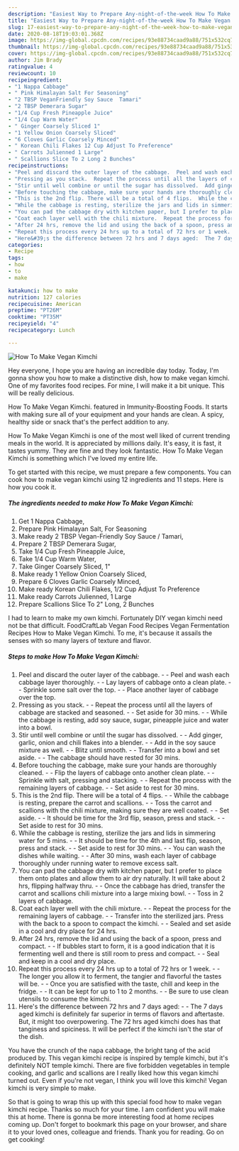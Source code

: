 ```yaml
---
description: "Easiest Way to Prepare Any-night-of-the-week How To Make Vegan Kimchi"
title: "Easiest Way to Prepare Any-night-of-the-week How To Make Vegan Kimchi"
slug: 17-easiest-way-to-prepare-any-night-of-the-week-how-to-make-vegan-kimchi
date: 2020-08-18T19:03:01.368Z
image: https://img-global.cpcdn.com/recipes/93e88734caad9a88/751x532cq70/how-to-make-vegan-kimchi-recipe-main-photo.jpg
thumbnail: https://img-global.cpcdn.com/recipes/93e88734caad9a88/751x532cq70/how-to-make-vegan-kimchi-recipe-main-photo.jpg
cover: https://img-global.cpcdn.com/recipes/93e88734caad9a88/751x532cq70/how-to-make-vegan-kimchi-recipe-main-photo.jpg
author: Jim Brady
ratingvalue: 4
reviewcount: 10
recipeingredient:
- "1 Nappa Cabbage"
- " Pink Himalayan Salt For Seasoning"
- "2 TBSP VeganFriendly Soy Sauce  Tamari"
- "2 TBSP Demerara Sugar"
- "1/4 Cup Fresh Pineapple Juice"
- "1/4 Cup Warm Water"
- " Ginger Coarsely Sliced 1"
- "1 Yellow Onion Coarsely Sliced"
- "6 Cloves Garlic Coarsely Minced"
- " Korean Chili Flakes 12 Cup Adjust To Preference"
- " Carrots Julienned 1 Large"
- " Scallions Slice To 2 Long 2 Bunches"
recipeinstructions:
- "Peel and discard the outer layer of the cabbage.  Peel and wash each cabbage layer thoroughly.  Lay layers of cabbage onto a clean plate.  Sprinkle some salt over the top.  Place another layer of cabbage over the top."
- "Pressing as you stack.  Repeat the process until all the layers of cabbage are stacked and seasoned.  Set aside for 30 mins.  While the cabbage is resting, add soy sauce, sugar, pineapple juice and water into a bowl."
- "Stir until well combine or until the sugar has dissolved.  Add ginger, garlic, onion and chili flakes into a blender.  Add in the soy sauce mixture as well.  Blitz until smooth.  Transfer into a bowl and set aside.  The cabbage should have rested for 30 mins."
- "Before touching the cabbage, make sure your hands are thoroughly cleaned.  Flip the layers of cabbage onto another clean plate.  Sprinkle with salt, pressing and stacking.  Repeat the process with the remaining layers of cabbage.  Set aside to rest for 30 mins."
- "This is the 2nd flip. There will be a total of 4 flips.  While the cabbage is resting, prepare the carrot and scallions.  Toss the carrot and scallions with the chili mixture, making sure they are well coated.  Set aside.  It should be time for the 3rd flip, season, press and stack.  Set aside to rest for 30 mins."
- "While the cabbage is resting, sterilize the jars and lids in simmering water for 5 mins.  It should be time for the 4th and last flip, season, press and stack.  Set aside to rest for 30 mins.  You can wash the dishes while waiting.  After 30 mins, wash each layer of cabbage thoroughly under running water to remove excess salt."
- "You can pad the cabbage dry with kitchen paper, but I prefer to place them onto plates and allow them to air dry naturally. It will take about 2 hrs, flipping halfway thru.  Once the cabbage has dried, transfer the carrot and scallions chili mixture into a large mixing bowl.  Toss in 2 layers of cabbage."
- "Coat each layer well with the chili mixture.  Repeat the process for the remaining layers of cabbage.  Transfer into the sterilized jars. Press with the back to a spoon to compact the kimchi.  Sealed and set aside in a cool and dry place for 24 hrs."
- "After 24 hrs, remove the lid and using the back of a spoon, press and compact.  If bubbles start to form, it is a good indication that it is fermenting well and there is still room to press and compact.  Seal and keep in a cool and dry place."
- "Repeat this process every 24 hrs up to a total of 72 hrs or 1 week.  The longer you allow it to ferment, the tangier and flavorful the tastes will be.  Once you are satisfied with the taste, chill and keep in the fridge.  It can be kept for up to 1 to 2 months.  Be sure to use clean utensils to consume the kimchi."
- "Here&#39;s the difference between 72 hrs and 7 days aged:  The 7 days aged kimchi is definitely far superior in terms of flavors and aftertaste. But, it might too overpowering. The 72 hrs aged kimchi does has that tanginess and spiciness. It will be perfect if the kimchi isn&#39;t the star of the dish."
categories:
- Recipe
tags:
- how
- to
- make

katakunci: how to make 
nutrition: 127 calories
recipecuisine: American
preptime: "PT26M"
cooktime: "PT35M"
recipeyield: "4"
recipecategory: Lunch

---
```



![How To Make Vegan Kimchi](https://img-global.cpcdn.com/recipes/93e88734caad9a88/751x532cq70/how-to-make-vegan-kimchi-recipe-main-photo.jpg)

Hey everyone, I hope you are having an incredible day today. Today, I'm gonna show you how to make a distinctive dish, how to make vegan kimchi. One of my favorites food recipes. For mine, I will make it a bit unique. This will be really delicious.

How To Make Vegan Kimchi. featured in Immunity-Boosting Foods. It starts with making sure all of your equipment and your hands are clean. A spicy, healthy side or snack that&#39;s the perfect addition to any.

How To Make Vegan Kimchi is one of the most well liked of current trending meals in the world. It is appreciated by millions daily. It's easy, it is fast, it tastes yummy. They are fine and they look fantastic. How To Make Vegan Kimchi is something which I've loved my entire life.


To get started with this recipe, we must prepare a few components. You can cook how to make vegan kimchi using 12 ingredients and 11 steps. Here is how you cook it.

<!--inarticleads1-->

##### The ingredients needed to make How To Make Vegan Kimchi:

1. Get 1 Nappa Cabbage,
1. Prepare  Pink Himalayan Salt, For Seasoning
1. Make ready 2 TBSP Vegan-Friendly Soy Sauce / Tamari,
1. Prepare 2 TBSP Demerara Sugar,
1. Take 1/4 Cup Fresh Pineapple Juice,
1. Take 1/4 Cup Warm Water,
1. Take  Ginger Coarsely Sliced, 1&#34;
1. Make ready 1 Yellow Onion Coarsely Sliced,
1. Prepare 6 Cloves Garlic Coarsely Minced,
1. Make ready  Korean Chili Flakes, 1/2 Cup Adjust To Preference
1. Make ready  Carrots Julienned, 1 Large
1. Prepare  Scallions Slice To 2&#34; Long, 2 Bunches


I had to learn to make my own kimchi. Fortunately DIY vegan kimchi need not be that difficult. FoodCraftLab Vegan Food Recipes Vegan Fermentation Recipes How to Make Vegan Kimchi. To me, it&#39;s because it assails the senses with so many layers of texture and flavor. 

<!--inarticleads2-->

##### Steps to make How To Make Vegan Kimchi:

1. Peel and discard the outer layer of the cabbage. -  - Peel and wash each cabbage layer thoroughly. -  - Lay layers of cabbage onto a clean plate. -  - Sprinkle some salt over the top. -  - Place another layer of cabbage over the top.
1. Pressing as you stack. -  - Repeat the process until all the layers of cabbage are stacked and seasoned. -  - Set aside for 30 mins. -  - While the cabbage is resting, add soy sauce, sugar, pineapple juice and water into a bowl.
1. Stir until well combine or until the sugar has dissolved. -  - Add ginger, garlic, onion and chili flakes into a blender. -  - Add in the soy sauce mixture as well. -  - Blitz until smooth. -  - Transfer into a bowl and set aside. -  - The cabbage should have rested for 30 mins.
1. Before touching the cabbage, make sure your hands are thoroughly cleaned. -  - Flip the layers of cabbage onto another clean plate. -  - Sprinkle with salt, pressing and stacking. -  - Repeat the process with the remaining layers of cabbage. -  - Set aside to rest for 30 mins.
1. This is the 2nd flip. There will be a total of 4 flips. -  - While the cabbage is resting, prepare the carrot and scallions. -  - Toss the carrot and scallions with the chili mixture, making sure they are well coated. -  - Set aside. -  - It should be time for the 3rd flip, season, press and stack. -  - Set aside to rest for 30 mins.
1. While the cabbage is resting, sterilize the jars and lids in simmering water for 5 mins. -  - It should be time for the 4th and last flip, season, press and stack. -  - Set aside to rest for 30 mins. -  - You can wash the dishes while waiting. -  - After 30 mins, wash each layer of cabbage thoroughly under running water to remove excess salt.
1. You can pad the cabbage dry with kitchen paper, but I prefer to place them onto plates and allow them to air dry naturally. It will take about 2 hrs, flipping halfway thru. -  - Once the cabbage has dried, transfer the carrot and scallions chili mixture into a large mixing bowl. -  - Toss in 2 layers of cabbage.
1. Coat each layer well with the chili mixture. -  - Repeat the process for the remaining layers of cabbage. -  - Transfer into the sterilized jars. Press with the back to a spoon to compact the kimchi. -  - Sealed and set aside in a cool and dry place for 24 hrs.
1. After 24 hrs, remove the lid and using the back of a spoon, press and compact. -  - If bubbles start to form, it is a good indication that it is fermenting well and there is still room to press and compact. -  - Seal and keep in a cool and dry place.
1. Repeat this process every 24 hrs up to a total of 72 hrs or 1 week. -  - The longer you allow it to ferment, the tangier and flavorful the tastes will be. -  - Once you are satisfied with the taste, chill and keep in the fridge. -  - It can be kept for up to 1 to 2 months. -  - Be sure to use clean utensils to consume the kimchi.
1. Here&#39;s the difference between 72 hrs and 7 days aged: -  - The 7 days aged kimchi is definitely far superior in terms of flavors and aftertaste. But, it might too overpowering. The 72 hrs aged kimchi does has that tanginess and spiciness. It will be perfect if the kimchi isn&#39;t the star of the dish.


You have the crunch of the napa cabbage, the bright tang of the acid produced by. This vegan kimchi recipe is inspired by temple kimchi, but it&#39;s definitely NOT temple kimchi. There are five forbidden vegetables in temple cooking, and garlic and scallions are I really liked how this vegan kimchi turned out. Even if you&#39;re not vegan, I think you will love this kimchi! Vegan kimchi is very simple to make. 

So that is going to wrap this up with this special food how to make vegan kimchi recipe. Thanks so much for your time. I am confident you will make this at home. There is gonna be more interesting food at home recipes coming up. Don't forget to bookmark this page on your browser, and share it to your loved ones, colleague and friends. Thank you for reading. Go on get cooking!
